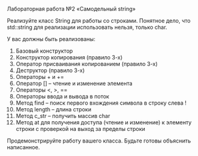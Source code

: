 Лабораторная работа №2
«Самодельный string»

Реализуйте класс String для работы со строками. Понятное дело, что std::string для реализации использовать нельзя, только char.

У вас должны быть реализованы:
1.	Базовый конструктор
2.	Конструктор копирования (правило 3-х) 
3.	Оператор присваивания копированием (правило 3-х) 
4.	Деструктор (правило 3-х) 
5.	Операторы + и +=   
6.	Оператор [] – чтение и изменение элемента 
7.	Операторы <, >, ==
8.	Операторы ввода и вывода в поток 
9.	Метод find – поиск первого вхождения символа в строку слева !
10.	 Метод length – длина строки
11.	 Метод c_str – получить массив char
12.	 Метод at для получения доступа (чтение и изменение) к элементу строки с проверкой на выход за пределы строки

Продемонстрируйте работу вашего класса. Будьте готовы объяснить написанное.
